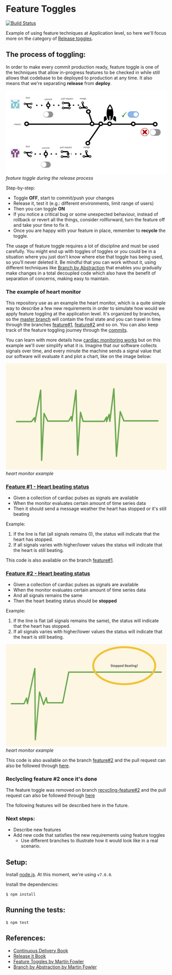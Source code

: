 Feature Toggles
===============

[![Build
Status](https://travis-ci.org/PragmaTeam/feature-toggles.svg?branch=master)](https://travis-ci.org/PragmaTeam/feature-toggles)

Example of using feature techniques at Application level, so here we'll focus
more on the category of [Release
toggles](https://martinfowler.com/articles/feature-toggles.html#ReleaseToggles).

## The process of toggling:

In order to make every commit production ready, feature toggle is one of the
techniques that allow in-progress features to be checked in while still allows
that codebase to be deployed to production at any time. It also means that we're
separating **release** from **deploy**.

![alt feature-toggle](feature-toggle.png)
_feature toggle during the release process_

Step-by-step:

* Toggle **OFF**, start to commit/push your changes
* Release it, test it (e.g.: different environments, limit range of users)
* Then you can toggle **ON**
* If you notice a critical bug or some unexpected behaviour, instead of
  rollback or revert all the things, consider rollforward, turn the feature off
  and take your time to fix it.
* Once you are happy with your feature in place, remember to **recycle** the toggle.

The usage of feature toggle requires a lot of discipline and must be used
carefully. You might end up with toggles of toggles or you could be in a
situation where you just don’t know where else that toggle has being used, so
you’ll never deleted it. Be mindful that you can work without it, using
different techniques like [Branch by
Abstraction](https://medium.com/r/?url=https%3A%2F%2Fmartinfowler.com%2Fbliki%2FBranchByAbstraction.html)
that enables you gradually make changes in a total decoupled code which also have
the benefit of separation of concerns, making easy to maintain.

### The example of heart monitor

This repository use as an example the heart monitor, which is a quite simple way
to describe a few new requirements in order to simulate how would we apply
feature toggling at the application level. It's organized by branches, so
the [master branch](https://github.com/PragmaTeam/feature-toggles) will contain
the final state and you can travel in time through the branches
[feature#1](https://github.com/PragmaTeam/feature-toggles/tree/feature%231),
[feature#2](https://github.com/PragmaTeam/feature-toggles/tree/feature%232) and so on.
You can also keep track of the feature toggling journey through the
[commits](https://github.com/PragmaTeam/feature-toggles/commits/master).

You can learn with more details how [cardiac monitoring
works](https://en.wikipedia.org/wiki/Cardiac_monitoring) but on this example
we'll over simplify what it is. Imagine that our software collects signals over
time, and every minute the machine sends a signal value that our software will
evaluate it and plot a chart, like on the image below:

![alt heartmonitor](heart-monitor.png)
_heart monitor example_

### [Feature #1 - Heart beating status](https://github.com/PragmaTeam/feature-toggles/tree/feature%231)

- Given a collection of cardiac pulses as signals are available
- When the monitor evaluates certain amount of time series data
- Then it should send a message weather the heart has stopped or it's still beating

Example:

1. If the line is flat (all signals remains 0), the status will indicate that the heart has stopped.
2. If all signals varies with higher/lower values the status will indicate that the heart is still beating.

This code is also available on the branch [feature#1](https://github.com/PragmaTeam/feature-toggles/tree/feature%231).

### [Feature #2 - Heart beating status](https://github.com/PragmaTeam/feature-toggles/tree/feature%232)

- Given a collection of cardiac pulses as signals are available
- When the monitor evaluates certain amount of time series data
- And all signals remains the same
- Then the heart beating status should be **stopped**

Example:

1. If the line is flat (all signals remains the same), the status will indicate that the heart has stopped.
2. If all signals varies with higher/lower values the status will indicate that the heart is still beating.

![alt heartmonitor-2](heart-monitor-2.png)
_heart monitor example_

This code is also available on the branch [feature#2](https://github.com/PragmaTeam/feature-toggles/tree/feature%232)
and the pull request can also be followed through [here](https://github.com/PragmaTeam/feature-toggles/pull/1).

### Reclycling feature #2 once it's done

The feature toggle was removed on branch [recycling-feature#2](https://github.com/PragmaTeam/feature-toggles/tree/recycling-feature%232)
and the pull request can also be followed through [here](https://github.com/PragmaTeam/feature-toggles/pull/2)

The following features will be described here in the future.

### Next steps:

* Describe new features
* Add new code that satisfies the new requirements using feature toggles
  * Use different branches to illustrate how it would look like in a real scenario.

## Setup:

Install [node.js](https://nodejs.org/en/download/current/). At this moment,
we're using `v7.6.0`.

Install the dependencies:

```
$ npm install
```

## Running the tests:

```
$ npm test
```

## References:

* [Continuous Delivery Book](https://www.amazon.com/dp/0321601912?tag=contindelive-20)
* [Release it Book](https://pragprog.com/book/mnee/release-it)
* [Feature Toggles by Martin Fowler](https://martinfowler.com/articles/feature-toggles.html)
* [Branch by Abstraction by Martin Fowler](https://martinfowler.com/bliki/BranchByAbstraction.html)
